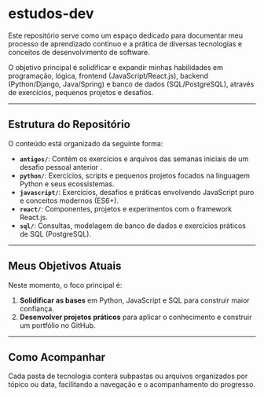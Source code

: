 # estudos-dev

Este repositório serve como um espaço dedicado para documentar meu processo de aprendizado contínuo e a prática de diversas tecnologias e conceitos de desenvolvimento de software.

O objetivo principal é solidificar e expandir minhas habilidades em programação, lógica, frontend (JavaScript/React.js), backend (Python/Django, Java/Spring) e banco de dados (SQL/PostgreSQL), através de exercícios, pequenos projetos e desafios.

---

## Estrutura do Repositório

O conteúdo está organizado da seguinte forma:

* **`antigos/`**: Contém os exercícios e arquivos das semanas iniciais de um desafio pessoal anterior .
* **`python/`**: Exercícios, scripts e pequenos projetos focados na linguagem Python e seus ecossistemas.
* **`javascript/`**: Exercícios, desafios e práticas envolvendo JavaScript puro e conceitos modernos (ES6+).
* **`react/`**: Componentes, projetos e experimentos com o framework React.js.
* **`sql/`**: Consultas, modelagem de banco de dados e exercícios práticos de SQL (PostgreSQL).

---

## Meus Objetivos Atuais

Neste momento, o foco principal é:
1.  **Solidificar as bases** em Python, JavaScript e SQL para construir maior confiança.
2.  **Desenvolver projetos práticos** para aplicar o conhecimento e construir um portfólio no GitHub.

---

## Como Acompanhar

Cada pasta de tecnologia conterá subpastas ou arquivos organizados por tópico ou data, facilitando a navegação e o acompanhamento do progresso.